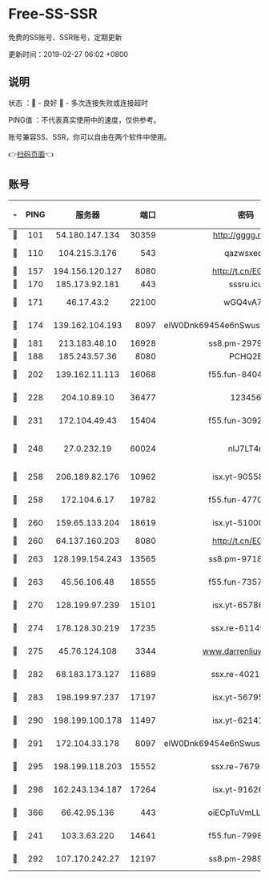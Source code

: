 # Free-SS-SSR

免费的SS账号、SSR账号，定期更新

更新时间：2019-02-27 06:02 +0800

## 说明

状态     ：🙂 - 良好 🙁 - 多次连接失败或连接超时

PING值   ：不代表真实使用中的速度，仅供参考。

账号兼容SS、SSR，你可以自由在两个软件中使用。

👉[扫码页面](https://liesauer.github.io/free-ss-ssr.github.io/)👈

## 账号

|-|PING|服务器|端口|密码|加密方式|区域|
|:----:|:----:|:-----:|-----:|:----:|:----:|:----:|
|🙂|101|54.180.147.134|30359|http://gggg.rocks|chacha20|KR|
|🙂|110|104.215.3.176|543|qazwsxedc|aes-256-gcm|JP|
|🙂|157|194.156.120.127|8080|http://t.cn/EGJIyrl|rc4-md5|RU|
|🙂|170|185.173.92.181|443|sssru.icu|rc4-md5|RU|
|🙂|171|46.17.43.2|22100|wGQ4vA7D|aes-256-gcm|RU|
|🙂|174|139.162.104.193|8097|eIW0Dnk69454e6nSwuspv9DmS201tQ0D|aes-256-cfb|JP|
|🙂|181|213.183.48.10|16928|ss8.pm-29798325|rc4-md5|RU|
|🙂|188|185.243.57.36|8080|PCHQ2E|rc4-md5|US|
|🙂|202|139.162.11.113|16068|f55.fun-84043831|aes-256-cfb|SG|
|🙂|228|204.10.89.10|36477|123456|aes-256-cfb|US|
|🙂|231|172.104.49.43|15404|f55.fun-30923847|aes-256-cfb|SG|
|🙂|248|27.0.232.19|60024|nIJ7LT4n|xchacha20-ietf-poly1305|HK|
|🙂|258|206.189.82.176|10962|isx.yt-90558804|aes-256-cfb|SG|
|🙂|258|172.104.6.17|19782|f55.fun-47700700|aes-256-cfb|US|
|🙂|260|159.65.133.204|18619|isx.yt-51000018|aes-256-cfb|SG|
|🙂|260|64.137.160.203|8080|http://t.cn/EGJIyrl|rc4-md5|CA|
|🙂|263|128.199.154.243|13565|ss8.pm-97184216|aes-256-cfb|SG|
|🙂|263|45.56.106.48|18555|f55.fun-73571297|aes-256-cfb|US|
|🙂|270|128.199.97.239|15101|isx.yt-65786071|aes-256-cfb|SG|
|🙂|274|178.128.30.219|17235|ssx.re-61149569|aes-256-cfb|SG|
|🙂|275|45.76.124.108|3344|www.darrenliuwei.com|aes-256-cfb|AU|
|🙂|282|68.183.173.127|11689|ssx.re-40212864|aes-256-cfb|US|
|🙂|283|198.199.97.237|17197|isx.yt-56795890|aes-256-cfb|US|
|🙂|290|198.199.100.178|11497|isx.yt-62141946|aes-256-cfb|US|
|🙂|291|172.104.33.178|8097|eIW0Dnk69454e6nSwuspv9DmS201tQ0D|aes-256-cfb|SG|
|🙂|295|198.199.118.203|15552|ssx.re-76791926|aes-256-cfb|US|
|🙂|298|162.243.134.187|17264|isx.yt-91626213|aes-256-cfb|US|
|🙂|366|66.42.95.136|443|oiECpTuVmLLxk4Ts|aes-256-cfb|US|
|🙂|241|103.3.63.220|14641|f55.fun-79984823|aes-256-cfb|SG|
|🙂|292|107.170.242.27|12197|ss8.pm-29892901|aes-256-cfb|US|
